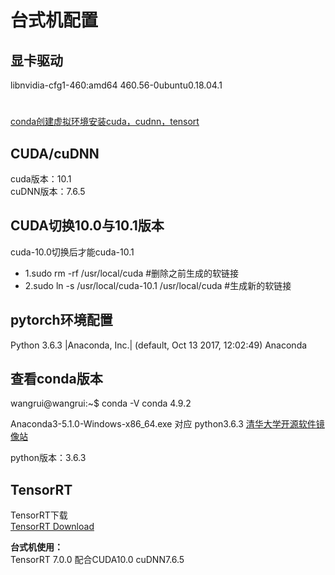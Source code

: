 # 台式机配置  


## 显卡驱动  
libnvidia-cfg1-460:amd64                     460.56-0ubuntu0.18.04.1 


#
[conda创建虚拟环境安装cuda，cudnn，tensort](https://blog.csdn.net/weixin_41010198/article/details/107604593?utm_medium=distribute.pc_relevant.none-task-blog-2~default~baidujs_title~default-1.no_search_link&spm=1001.2101.3001.4242.2)


## CUDA/cuDNN  

cuda版本：10.1  
cuDNN版本：7.6.5

## CUDA切换10.0与10.1版本  

cuda-10.0切换后才能cuda-10.1  
* 1.sudo rm -rf /usr/local/cuda #删除之前生成的软链接  
* 2.sudo ln -s /usr/local/cuda-10.1 /usr/local/cuda #生成新的软链接  


## pytorch环境配置  

Python 3.6.3 |Anaconda, Inc.| (default, Oct 13 2017, 12:02:49)
Anaconda

## 查看conda版本  
wangrui@wangrui:~$ conda -V
conda 4.9.2


Anaconda3-5.1.0-Windows-x86_64.exe     对应 python3.6.3
[清华大学开源软件镜像站](https://mirrors.tuna.tsinghua.edu.cn/anaconda/archive/)

python版本：3.6.3

##   TensorRT  
TensorRT下载    
[TensorRT Download](https://developer.nvidia.com/nvidia-tensorrt-download)    

**台式机使用：**  
TensorRT 7.0.0 配合CUDA10.0  cuDNN7.6.5    





